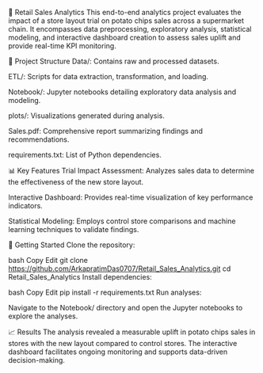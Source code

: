 🛒 Retail Sales Analytics
This end-to-end analytics project evaluates the impact of a store layout trial on potato chips sales across a supermarket chain. It encompasses data preprocessing, exploratory analysis, statistical modeling, and interactive dashboard creation to assess sales uplift and provide real-time KPI monitoring.

📁 Project Structure
Data/: Contains raw and processed datasets.

ETL/: Scripts for data extraction, transformation, and loading.

Notebook/: Jupyter notebooks detailing exploratory data analysis and modeling.

plots/: Visualizations generated during analysis.

Sales.pdf: Comprehensive report summarizing findings and recommendations.

requirements.txt: List of Python dependencies.

📊 Key Features
Trial Impact Assessment: Analyzes sales data to determine the effectiveness of the new store layout.

Interactive Dashboard: Provides real-time visualization of key performance indicators.

Statistical Modeling: Employs control store comparisons and machine learning techniques to validate findings.

🚀 Getting Started
Clone the repository:

bash
Copy
Edit
git clone https://github.com/ArkapratimDas0707/Retail_Sales_Analytics.git
cd Retail_Sales_Analytics
Install dependencies:

bash
Copy
Edit
pip install -r requirements.txt
Run analyses:

Navigate to the Notebook/ directory and open the Jupyter notebooks to explore the analyses.

📈 Results
The analysis revealed a measurable uplift in potato chips sales in stores with the new layout compared to control stores. The interactive dashboard facilitates ongoing monitoring and supports data-driven decision-making.
